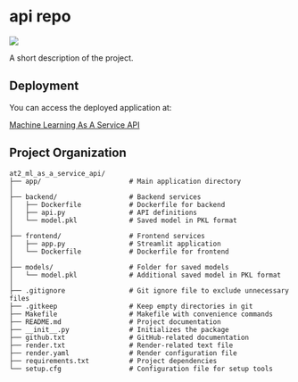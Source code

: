 # api repo

<a target="_blank" href="https://cookiecutter-data-science.drivendata.org/">
    <img src="https://img.shields.io/badge/CCDS-Project%20template-328F97?logo=cookiecutter" />
</a>

A short description of the project.
## Deployment
You can access the deployed application at: 

[Machine Learning As A Service API](https://machine-learning-as-a-service-api.onrender.com/docs)

## Project Organization

```
at2_ml_as_a_service_api/
├── app/                      # Main application directory
│
├── backend/                  # Backend services
│   ├── Dockerfile            # Dockerfile for backend
│   ├── api.py                # API definitions
│   └── model.pkl             # Saved model in PKL format
│
├── frontend/                 # Frontend services
│   ├── app.py                # Streamlit application
│   └── Dockerfile            # Dockerfile for frontend
│
├── models/                   # Folder for saved models
│   └── model.pkl             # Additional saved model in PKL format
│
├── .gitignore                # Git ignore file to exclude unnecessary files
├── .gitkeep                  # Keep empty directories in git
├── Makefile                  # Makefile with convenience commands
├── README.md                 # Project documentation
├── __init__.py               # Initializes the package
├── github.txt                # GitHub-related documentation
├── render.txt                # Render-related text file
├── render.yaml               # Render configuration file
├── requirements.txt          # Project dependencies
└── setup.cfg                 # Configuration file for setup tools
